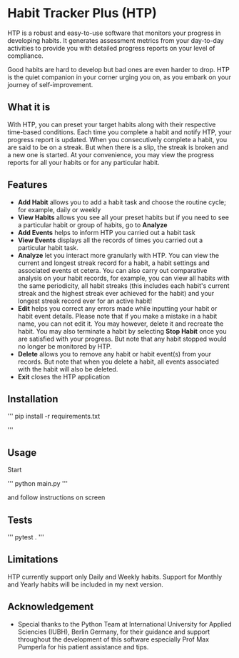 # Habit Tracker Plus (HTP)


HTP is a robust and easy-to-use software that monitors your progress in developing habits. It generates assessment 
metrics from your day-to-day activities to provide you with detailed progress reports on your level of compliance. 

Good habits are hard to develop but bad ones are even harder to drop. HTP is the quiet companion in your corner urging 
you on, as you embark on your journey of self-improvement. 


## What it is

With HTP, you can preset your target habits along with their respective time-based conditions. Each time you complete a 
habit and notify HTP, your progress report is updated. When you consecutively complete a habit, you are said to be on a 
streak. But when there is a slip, the streak is broken and a new one is started. At your convenience, you may view the 
progress reports for all your habits or for any particular habit.

## Features
* **Add Habit** allows you to add a habit task and choose the routine cycle; for example, daily or weekly 
* **View Habits** allows you see all your preset habits but if you need to see a particular habit or group of habits, 
go to **Analyze**
* **Add Events** helps to inform HTP you carried out a habit task
* **View Events** displays all the records of times you carried out a particular habit task.
* **Analyze** let you interact more granularly with HTP. You can view the current and longest streak record for a habit,
a habit settings and associated events et cetera. You can also carry out comparative analysis on your habit records, 
for example, you can view all habits with the same periodicity, all habit streaks (this includes each habit's current 
streak and the highest streak ever achieved for the habit) and your longest streak record ever for an active habit!
* **Edit** helps you correct any errors made while inputting your habit or habit event details. Please note that if you 
make a mistake in a habit name, you can not edit it. You may however, delete it and recreate the habit. You may also 
terminate a habit by selecting **Stop Habit** once you are satisfied with your progress. But note that any habit stopped 
would no longer be monitored by HTP. 
* **Delete** allows you to remove any habit or habit event(s) from your records. But note that when you delete a habit, 
all events associated with the habit will also be deleted.
* **Exit** closes the HTP application 

## Installation

'''
pip install -r requirements.txt

'''

## Usage
Start

'''
python main.py
'''

and follow instructions on screen


## Tests

'''
pytest .
'''

## Limitations
HTP currently support only Daily and Weekly habits. Support for Monthly and Yearly habits will be included in my next 
version.

## Acknowledgement
* Special thanks to the Python Team at International University for Applied Sciencies (IUBH), Berlin Germany, for 
their guidance and support throughout the development of this software especially Prof Max Pumperla for his patient 
assistance and tips.

